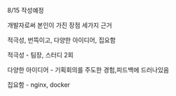8/15 작성예정



개발자로써 본인이 가진 장점 세가지 근거


적극성, 번뜩이고, 다양한 아이디어, 집요함


적극성 - 팀장, 스터디 2회

다양한 아이디어 - 기획회의를 주도한 경험,피드백에 드러나있음

집요함 - nginx, docker
